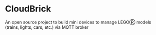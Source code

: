 # CloudBrick
An open source project to build mini devices to manage LEGOⓇ models (trains, lights, cars, etc.) via MQTT broker 
